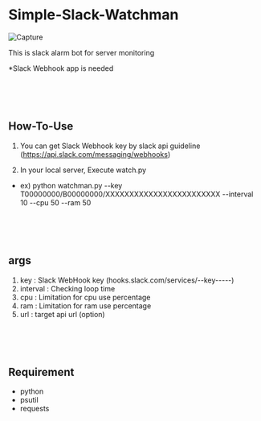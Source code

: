 # Simple-Slack-Watchman

![Capture](https://i.imgur.com/SNr6pT2.png)

This is slack alarm bot for server monitoring

*Slack Webhook app is needed

<br/>
<br/>
<br/>

## How-To-Use
1. You can get Slack Webhook key by slack api guideline (https://api.slack.com/messaging/webhooks)  

2. In your local server, Execute watch.py

* ex) python watchman.py --key T00000000/B00000000/XXXXXXXXXXXXXXXXXXXXXXXX --interval 10 --cpu 50 --ram 50

<br/>
<br/>
<br/>

## args
1. key : Slack WebHook key (hooks.slack.com/services/--key-----)
2. interval : Checking loop time
3. cpu : Limitation for cpu use percentage  
4. ram : Limitation for ram use percentage  
5. url : target api url (option)

<br/>
<br/>
<br/>

## Requirement
* python
* psutil
* requests

